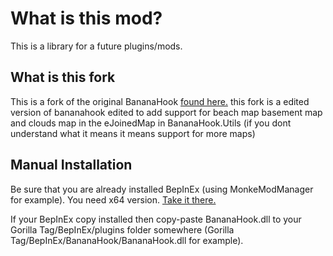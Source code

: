 # What is this mod?
This is a library for a future plugins/mods.

## What is this fork
This is a fork of the original BananaHook [found here.](https://github.com/RusJJ/BananaHook) this fork is a edited version of bananahook edited to add support for beach map basement map and clouds map in the eJoinedMap in BananaHook.Utils (if you dont understand what it means it means support for more maps)

## Manual Installation
Be sure that you are already installed BepInEx (using MonkeModManager for example). You need x64 version. [Take it there.](https://github.com/BepInEx/BepInEx/releases)

If your BepInEx copy installed then copy-paste BananaHook.dll to your Gorilla Tag/BepInEx/plugins folder somewhere (Gorilla Tag/BepInEx/BananaHook/BananaHook.dll for example).
